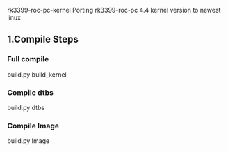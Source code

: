 rk3399-roc-pc-kernel
Porting rk3399-roc-pc 4.4 kernel version to newest linux

## 1.Compile Steps

### Full compile
build.py build_kernel

### Compile dtbs
build.py dtbs

### Compile Image
build.py Image
